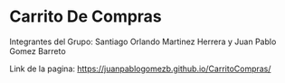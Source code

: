 # Carrito De Compras 
Integrantes del Grupo:
Santiago Orlando Martinez Herrera y 
Juan Pablo Gomez Barreto 

Link de la pagina:
https://juanpablogomezb.github.io/CarritoCompras/
